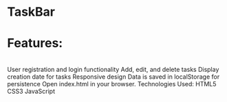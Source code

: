 # TaskBar
# Features:
 <br />
User registration and login functionality
Add, edit, and delete tasks
Display creation date for tasks
Responsive design
Data is saved in localStorage for persistence
Open index.html in your browser.
Technologies Used:
HTML5
CSS3
JavaScript


